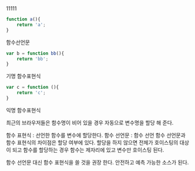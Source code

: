 11111
```javascript 
function a(){
    return 'a';
}
```
함수선언문

```javascript 
var b = function bb(){
    return 'bb';
}
```
기명 함수표현식

```javascript 
var c = function (){
    return 'c';
}
```

익명 함수표현식

최근의 브라우저들은 함수명이 비어 있을 경우 자동으로 변수명을 할당 해 준다.

함수 표현식 : 선언한 함수를 변수에 할당한다.
함수 선언문 : 함수 선언
함수 선언문과 함수 표현식의 차이점은 할당 여부에 있다. 
할당을 하지 않으면 전체가 호이스팅의 대상이 되고 함수를 할당하는 경우 함수는 제자리에 있고 변수만 호이스팅 된다.

함수 선언문 대신 함수 표현식을 쓸 것을 권장 한다.
안전하고 예측 가능한 소스가 된다.
